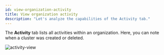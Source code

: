 ```yaml
---
id: view-organization-activity
title: View organization activity
description: "Let's analyze the capabilities of the Activity tab."
---
```


The **Activity** tab lists all activities within an organization. Here, you can note when a cluster was created or deleted.

<!--- Does this look different to different users of the org?--->

![activity-view](./img/activity-view.png)
